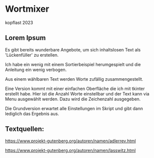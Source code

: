 # Wortmixer

kopflast 2023

## Lorem Ipsum

Es gibt bereits wunderbare Angebote, um sich inhaltslosen Text als 'Lückenfüller' zu erstellen.

Ich habe ein wenig mit einem Sortierbeispiel herumgespielt und die Anleitung ein wenig verbogen.

Aus einem wählbaren Text werden Worte zufällig zusammengestellt.

Eine Version kommt mit einer einfachen Oberfläche die ich mit tkinter erstellt habe. Hier ist die Anzahl Worte einstellbar und der Text kann via Menu ausgewählt werden. Dazu wird die Zeichenzahl ausgegeben.

Die Grundversion erwartet alle Einstellungen im Skript und gibt dann lediglich das Ergebnis aus.


## Textquellen:

https://www.projekt-gutenberg.org/autoren/namen/adlerrev.html

https://www.projekt-gutenberg.org/autoren/namen/lasswitz.html